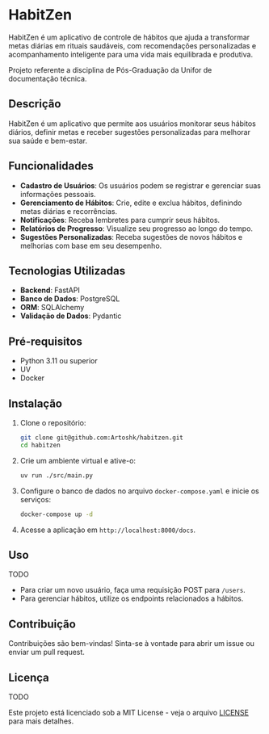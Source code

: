 # HabitZen

HabitZen é um aplicativo de controle de hábitos que ajuda a transformar metas diárias em rituais saudáveis, com recomendações personalizadas e acompanhamento inteligente para uma vida mais equilibrada e produtiva.

Projeto referente a disciplina de Pós-Graduação da Unifor de documentação técnica.

## Descrição

HabitZen é um aplicativo que permite aos usuários monitorar seus hábitos diários, definir metas e receber sugestões personalizadas para melhorar sua saúde e bem-estar.

## Funcionalidades

- **Cadastro de Usuários**: Os usuários podem se registrar e gerenciar suas informações pessoais.
- **Gerenciamento de Hábitos**: Crie, edite e exclua hábitos, definindo metas diárias e recorrências.
- **Notificações**: Receba lembretes para cumprir seus hábitos.
- **Relatórios de Progresso**: Visualize seu progresso ao longo do tempo.
- **Sugestões Personalizadas**: Receba sugestões de novos hábitos e melhorias com base em seu desempenho.

## Tecnologias Utilizadas

- **Backend**: FastAPI
- **Banco de Dados**: PostgreSQL
- **ORM**: SQLAlchemy
- **Validação de Dados**: Pydantic

## Pré-requisitos

- Python 3.11 ou superior
- UV
- Docker

## Instalação

1. Clone o repositório:
   ```bash
   git clone git@github.com:Artoshk/habitzen.git
   cd habitzen
   ```

2. Crie um ambiente virtual e ative-o:
   ```bash
   uv run ./src/main.py
   ```

3. Configure o banco de dados no arquivo `docker-compose.yaml` e inicie os serviços:
   ```bash
   docker-compose up -d
   ```

4. Acesse a aplicação em `http://localhost:8000/docs`.

## Uso
TODO

- Para criar um novo usuário, faça uma requisição POST para `/users`.
- Para gerenciar hábitos, utilize os endpoints relacionados a hábitos.

## Contribuição

Contribuições são bem-vindas! Sinta-se à vontade para abrir um issue ou enviar um pull request.

## Licença
TODO

Este projeto está licenciado sob a MIT License - veja o arquivo [LICENSE](LICENSE) para mais detalhes.
